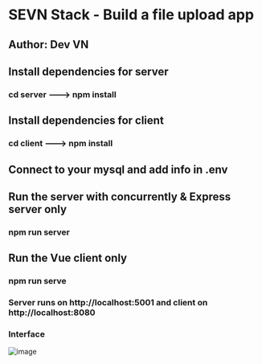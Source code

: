 # SEVN Stack - Build a file upload app

## Author: Dev VN

## Install dependencies for server
### cd server ---> npm install

## Install dependencies for client
### cd client ---> npm install

## Connect to your mysql and add info in .env

## Run the server with concurrently & Express server only
### npm run server
## Run the Vue client only
### npm run serve

### Server runs on http://localhost:5001 and client on http://localhost:8080

### Interface

![image](https://user-images.githubusercontent.com/49314972/170913381-fb16f646-7464-4015-b5b1-c3db862969ed.png)
